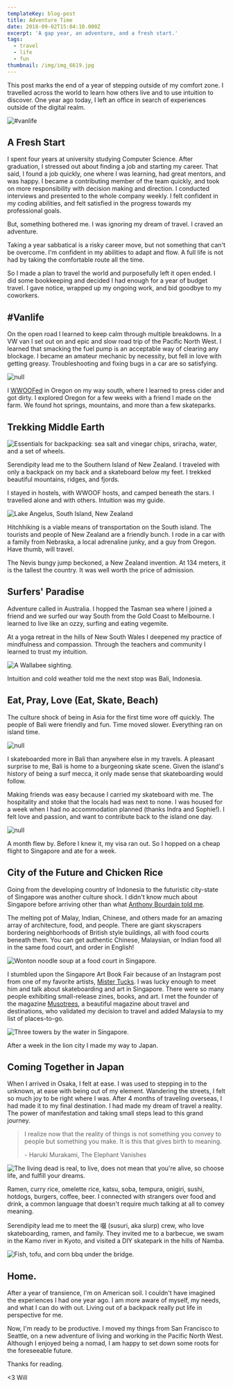 ```yaml
---
templateKey: blog-post
title: Adventure Time
date: 2018-09-02T15:04:10.000Z
excerpt: 'A gap year, an adventure, and a fresh start.'
tags:
  - travel
  - life
  - fun
thumbnail: /img/img_6619.jpg
---
```

This post marks the end of a year of stepping outside of my comfort zone. I travelled across the world to learn how others live and to use intuition to discover. One year ago today, I left an office in search of experiences outside of the digital realm.

![#vanlife](/img/img_6619.jpg)

## A Fresh Start

I spent four years at university studying Computer Science. After graduation, I stressed out about finding a job and starting my career. That said, I found a job quickly, one where I was learning, had great mentors, and was happy. I became a contributing member of the team quickly, and took on more responsibility with decision making and direction. I conducted interviews and presented to the whole company weekly. I felt confident in my coding abilities, and felt satisfied in the progress towards my professional goals.

But, something bothered me. I was ignoring my dream of travel. I craved an adventure.

Taking a year sabbatical is a risky career move, but not something that can't be overcome. I'm confident in my abilities to adapt and flow. A full life is not had by taking the comfortable route all the time.

So I made a plan to travel the world and purposefully left it open ended. I did some bookkeeping and decided I had enough for a year of budget travel. I gave notice, wrapped up my ongoing work, and bid goodbye to my coworkers.

## \#Vanlife

On the open road I learned to keep calm through multiple breakdowns. In a VW van I set out on and epic and slow road trip of the Pacific North West. I learned that smacking the fuel pump is an acceptable way of clearing any blockage. I became an amateur mechanic by necessity, but fell in love with getting greasy. Troubleshooting and fixing bugs in a car are so satisfying.

![null](/img/img_6495.jpg)

I [WWOOFed](http://wwoof.net/) in Oregon on my way south, where I learned to press cider and got dirty. I explored Oregon for a few weeks with a friend I made on the farm. We found hot springs, mountains, and more than a few skateparks.

## Trekking Middle Earth

![Essentials for backpacking: sea salt and vinegar chips, sriracha, water, and a set of wheels.](/img/img_20180424_092521227.jpg)

Serendipity lead me to the Southern Island of New Zealand. I traveled with only a backpack on my back and a skateboard below my feet. I trekked beautiful mountains, ridges, and fjords.

I stayed in hostels, with WWOOF hosts, and camped beneath the stars.  I travelled alone and with others. Intuition was my guide.

![Lake Angelus, South Island, New Zealand](/img/img_20180305_190035484_hdr.jpg)

Hitchhiking is a viable means of transportation on the South island. The tourists and people of New Zealand are a friendly bunch. I rode in a car with a family from Nebraska, a local adrenaline junky, and a guy from Oregon. Have thumb, will travel.

The Nevis bungy jump beckoned, a New Zealand invention. At 134 meters, it is the tallest the country. It was well worth the price of admission.

## Surfers' Paradise

Adventure called in Australia. I hopped the Tasman sea where I joined a friend and we surfed our way South from the Gold Coast to Melbourne. I learned to live like an ozzy, surfing and eating vegemite.

At a yoga retreat in the hills of New South Wales I deepened my practice of mindfulness and compassion. Through the teachers and community I learned to trust my intuition.

![A Wallabee sighting.](/img/img_20180515_073613624.jpg)

Intuition and cold weather told me the next stop was Bali, Indonesia.

## Eat, Pray, Love (Eat, Skate, Beach)

The culture shock of being in Asia for the first time wore off quickly.  The people of Bali were friendly and fun. Time moved slower. Everything ran on island time.

![null](/img/img_20180617_180459138_hdr.jpg)

I skateboarded more in Bali than anywhere else in my travels. A pleasant surprise to me, Bali is home to a burgeoning skate scene. Given the island's history of being a surf mecca, it only made sense that skateboarding would follow.  

Making friends was easy because I carried my skateboard with me. The hospitality and stoke that the locals had was next to none. I was housed for a week when I had no accommodation planned (thanks Indra and Sophie!). I felt love and passion, and want to contribute back to the island one day.

![null](/img/img_20180703_012347_813.jpg)

A month flew by.  Before I knew it, my visa ran out.  So I hopped on a cheap flight to Singapore and ate for a week.

## City of the Future and Chicken Rice

Going from the developing country of Indonesia to the futuristic city-state of Singapore was another culture shock. I didn't know much about Singapore before arriving other than what [Anthony Bourdain told me](https://www.youtube.com/watch?v=ZtVKtq6XCoQ).

The melting pot of Malay, Indian, Chinese, and others made for an amazing array of architecture, food, and people. There are giant skyscrapers bordering neighborhoods of British style buildings, all with food courts beneath them. You can get authentic Chinese, Malaysian, or Indian food all in the same food court, and order in English!

![Wonton noodle soup at a food court in Singapore.](/img/img_20180630_113704794.jpg)

I stumbled upon the Singapore Art Book Fair because of an Instagram post from one of my favorite artists, [Mister Tucks](https://www.instagram.com/templeofskate/). I was lucky enough to meet him and talk about skateboarding and art in Singapore. There were so many people exhibiting small-release zines, books, and art. I met the founder of the magazine [Musotrees](http://www.musotrees.com/), a beautiful magazine about travel and destinations, who validated my decision to travel and added Malaysia to my list of places-to-go.

![Three towers by the water in Singapore.](/img/img_20180628_182207115_hdr.jpg)

After a week in the lion city I made my way to Japan.

## Coming Together in Japan

When I arrived in Osaka, I felt at ease. I was used to stepping in to the unknown, at ease with being out of my element. Wandering the streets, I felt so much joy to be right where I was. After 4 months of traveling overseas, I had made it to my final destination. I had made my dream of travel a reality. The power of manifestation and taking small steps lead to this grand journey.

> I realize now that the reality of things is not something you convey to people but something you make. It is this that gives birth to meaning.
>
> \- Haruki Murakami, The Elephant Vanishes

![The living dead is real, to live, does not mean that you're alive, so choose life, and fulfill your dreams.](/img/img_20180708_133420204_hdr.jpg)

Ramen, curry rice, omelette rice, katsu, soba, tempura, onigiri, sushi, hotdogs, burgers, coffee, beer. I connected with strangers over food and drink, a common language that doesn't require much talking at all to convey meaning.

Serendipity lead me to meet the 啜 (susuri, aka slurp) crew, who love skateboarding, ramen, and family. They invited me to a barbecue, we swam in the Kamo river in Kyoto, and visited a DIY skatepark in the hills of Namba.

![Fish, tofu, and corn bbq under the bridge.](/img/img_20180715_165655151.jpg)

## 

## Home.

After a year of transience, I'm on American soil. I couldn't have imagined the experiences I had one year ago. I am more aware of myself, my needs, and what I can do with out. Living out of a backpack really put life in perspective for me.

Now, I'm ready to be productive. I moved my things from San Francisco to Seattle, on a new adventure of living and working in the Pacific North West. Although I enjoyed being a nomad, I am happy to set down some roots for the foreseeable future.

Thanks for reading.

<3 Will
